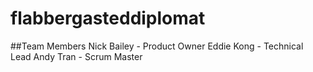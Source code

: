 # flabbergasteddiplomat

##Team Members
Nick Bailey - Product Owner
Eddie Kong - Technical Lead
Andy Tran - Scrum Master

